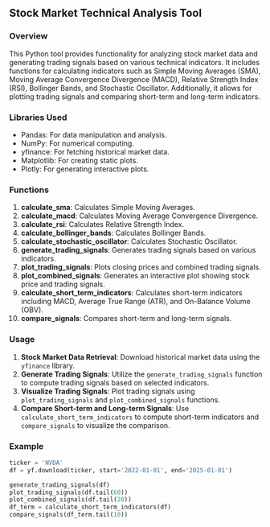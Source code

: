 ## Stock Market Technical Analysis Tool

### Overview
This Python tool provides functionality for analyzing stock market data and generating trading signals based on various technical indicators. It includes functions for calculating indicators such as Simple Moving Averages (SMA), Moving Average Convergence Divergence (MACD), Relative Strength Index (RSI), Bollinger Bands, and Stochastic Oscillator. Additionally, it allows for plotting trading signals and comparing short-term and long-term indicators.

### Libraries Used
- Pandas: For data manipulation and analysis.
- NumPy: For numerical computing.
- yfinance: For fetching historical market data.
- Matplotlib: For creating static plots.
- Plotly: For generating interactive plots.

### Functions
1. **calculate_sma**: Calculates Simple Moving Averages.
2. **calculate_macd**: Calculates Moving Average Convergence Divergence.
3. **calculate_rsi**: Calculates Relative Strength Index.
4. **calculate_bollinger_bands**: Calculates Bollinger Bands.
5. **calculate_stochastic_oscillator**: Calculates Stochastic Oscillator.
6. **generate_trading_signals**: Generates trading signals based on various indicators.
7. **plot_trading_signals**: Plots closing prices and combined trading signals.
8. **plot_combined_signals**: Generates an interactive plot showing stock price and trading signals.
9. **calculate_short_term_indicators**: Calculates short-term indicators including MACD, Average True Range (ATR), and On-Balance Volume (OBV).
10. **compare_signals**: Compares short-term and long-term signals.

### Usage
1. **Stock Market Data Retrieval**: Download historical market data using the `yfinance` library.
2. **Generate Trading Signals**: Utilize the `generate_trading_signals` function to compute trading signals based on selected indicators.
3. **Visualize Trading Signals**: Plot trading signals using `plot_trading_signals` and `plot_combined_signals` functions.
4. **Compare Short-term and Long-term Signals**: Use `calculate_short_term_indicators` to compute short-term indicators and `compare_signals` to visualize the comparison.

### Example
```python
ticker = 'NVDA'
df = yf.download(ticker, start='2022-01-01', end='2025-01-01')

generate_trading_signals(df)
plot_trading_signals(df.tail(60))
plot_combined_signals(df.tail(20))
df_term = calculate_short_term_indicators(df)
compare_signals(df_term.tail(10))
```

